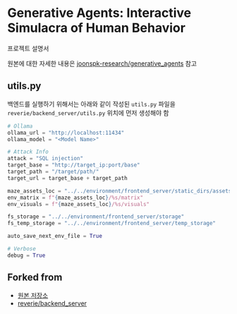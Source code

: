 # Generative Agents: Interactive Simulacra of Human Behavior

프로젝트 설명서

원본에 대한 자세한 내용은
[joonspk-research/generative_agents](http://github.com/joonspk-research/generative_agents)
참고



## utils.py

백엔드를 실행하기 위해서는 아래와 같이 작성된 `utils.py` 파일을
`reverie/backend_server/utils.py` 위치에 먼저 생성해야 함

```python
# Ollama
ollama_url = "http://localhost:11434"
ollama_model = "<Model Name>"

# Attack Info
attack = "SQL injection"
target_base = "http://target_ip:port/base"
target_path = "/target/path/"
target_url = target_base + target_path

maze_assets_loc = "../../environment/frontend_server/static_dirs/assets"
env_matrix = f"{maze_assets_loc}/%s/matrix"
env_visuals = f"{maze_assets_loc}/%s/visuals"

fs_storage = "../../environment/frontend_server/storage"
fs_temp_storage = "../../environment/frontend_server/temp_storage"

auto_save_next_env_file = True

# Verbose 
debug = True
```



## Forked from

- [원본 저장소](http://github.com/joonspk-research/generative_agents)
- [reverie/backend_server](https://github.com/nyoma-diamond/evaluating_generative_agents)
